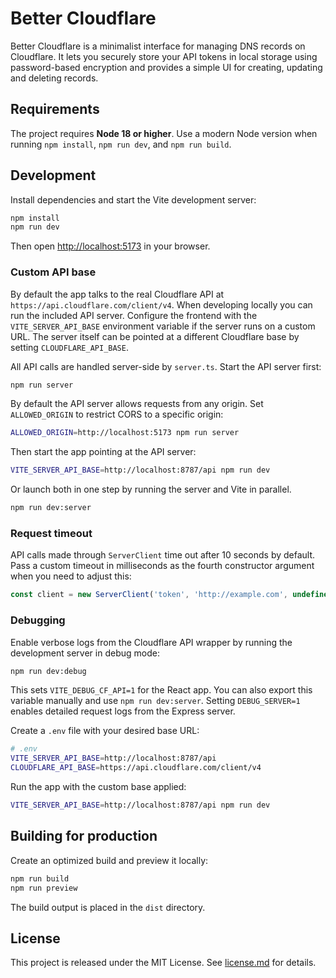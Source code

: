 # Better Cloudflare

Better Cloudflare is a minimalist interface for managing DNS records on Cloudflare. It lets you securely store your API tokens in local storage using password-based encryption and provides a simple UI for creating, updating and deleting records.

## Requirements

The project requires **Node 18 or higher**. Use a modern Node version when running
`npm install`, `npm run dev`, and `npm run build`.


## Development

Install dependencies and start the Vite development server:

```bash
npm install
npm run dev
```

Then open <http://localhost:5173> in your browser.

### Custom API base

By default the app talks to the real Cloudflare API at
`https://api.cloudflare.com/client/v4`. When developing locally you can run the
included API server. Configure the frontend with the `VITE_SERVER_API_BASE`
environment variable if the server runs on a custom URL. The server itself can
be pointed at a different Cloudflare base by setting `CLOUDFLARE_API_BASE`.

All API calls are handled server-side by `server.ts`. Start the API server
first:


```bash
npm run server
```

By default the API server allows requests from any origin. Set
`ALLOWED_ORIGIN` to restrict CORS to a specific origin:

```bash
ALLOWED_ORIGIN=http://localhost:5173 npm run server
```

Then start the app pointing at the API server:

```bash
VITE_SERVER_API_BASE=http://localhost:8787/api npm run dev
```

Or launch both in one step by running the server and Vite in parallel.

```bash
npm run dev:server
```

### Request timeout

API calls made through `ServerClient` time out after 10 seconds by default. Pass a
custom timeout in milliseconds as the fourth constructor argument when you need
to adjust this:

```ts
const client = new ServerClient('token', 'http://example.com', undefined, 15_000);
```

### Debugging

Enable verbose logs from the Cloudflare API wrapper by running the development server in debug mode:

```bash
npm run dev:debug
```

This sets `VITE_DEBUG_CF_API=1` for the React app. You can also export this variable manually and use `npm run dev:server`.
Setting `DEBUG_SERVER=1` enables detailed request logs from the Express server.

Create a `.env` file with your desired base URL:

```bash
# .env
VITE_SERVER_API_BASE=http://localhost:8787/api
CLOUDFLARE_API_BASE=https://api.cloudflare.com/client/v4
```

Run the app with the custom base applied:

```bash
VITE_SERVER_API_BASE=http://localhost:8787/api npm run dev
```

## Building for production

Create an optimized build and preview it locally:

```bash
npm run build
npm run preview
```

The build output is placed in the `dist` directory.

## License

This project is released under the MIT License. See [license.md](license.md) for details.
